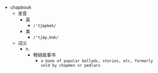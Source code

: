 - chapbook
  - 发音
    - 英
      - `/'tʃæpbʊk/`
    - 美
      - `/'tʃæp,bʊk/`
  - 词义
    - n.
      - 畅销故事书
        - `a book of popular ballads, stories, etc, formerly sold by chapmen or pedlars `
